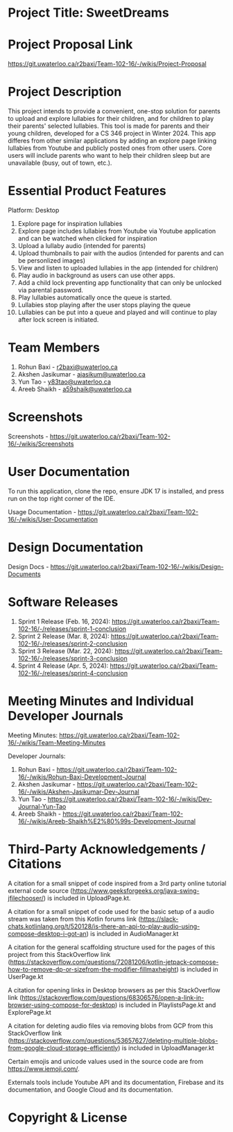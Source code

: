 # Project Title: SweetDreams

# Project Proposal Link

https://git.uwaterloo.ca/r2baxi/Team-102-16/-/wikis/Project-Proposal

# Project Description

This project intends to provide a convenient, one-stop solution for parents to upload and explore lullabies for their children, and for children to play their parents' selected lullabies. This tool is made for parents and their young children, developed for a CS 346 project in Winter 2024. This app differes from other similar applications by adding an explore page linking lullabies from Youtube and publicly posted ones from other users. Core users will include parents who want to help their children sleep but are unavailable (busy, out of town, etc.).

# Essential Product Features

Platform: Desktop

1. Explore page for inspiration lullabies
2. Explore page includes lullabies from Youtube via Youtube application and can be watched when clicked for inspiration
3. Upload a lullaby audio (intended for parents)
4. Upload thumbnails to pair with the audios (intended for parents and can be personlized images)
5. View and listen to uploaded lullabies in the app (intended for children)
6. Play audio in background as users can use other apps.
7. Add a child lock preventing app functionality that can only be unlocked via parental password.
8. Play lullabies automatically once the queue is started.
9. Lullabies stop playing after the user stops playing the queue
10. Lullabies can be put into a queue and played and will continue to play after lock screen is initiated. 

# Team Members

1. Rohun Baxi - r2baxi@uwaterloo.ca
2. Akshen Jasikumar - ajasikum@uwaterloo.ca
3. Yun Tao - y83tao@uwaterloo.ca
4. Areeb Shaikh - a59shaik@uwaterloo.ca

# Screenshots

Screenshots - https://git.uwaterloo.ca/r2baxi/Team-102-16/-/wikis/Screenshots

# User Documentation

To run this application, clone the repo, ensure JDK 17 is installed, and press run on the top right corner of the IDE.

Usage Documentation - https://git.uwaterloo.ca/r2baxi/Team-102-16/-/wikis/User-Documentation

# Design Documentation

Design Docs - https://git.uwaterloo.ca/r2baxi/Team-102-16/-/wikis/Design-Documents

# Software Releases

1. Sprint 1 Release (Feb. 16, 2024): https://git.uwaterloo.ca/r2baxi/Team-102-16/-/releases/sprint-1-conclusion
2. Sprint 2 Release (Mar. 8, 2024): https://git.uwaterloo.ca/r2baxi/Team-102-16/-/releases/sprint-2-conclusion
3. Sprint 3 Release (Mar. 22, 2024): https://git.uwaterloo.ca/r2baxi/Team-102-16/-/releases/sprint-3-conclusion
4. Sprint 4 Release (Apr. 5, 2024): https://git.uwaterloo.ca/r2baxi/Team-102-16/-/releases/sprint-4-conclusion

# Meeting Minutes and Individual Developer Journals

Meeting Minutes: https://git.uwaterloo.ca/r2baxi/Team-102-16/-/wikis/Team-Meeting-Minutes

Developer Journals:

1. Rohun Baxi - https://git.uwaterloo.ca/r2baxi/Team-102-16/-/wikis/Rohun-Baxi-Development-Journal
2. Akshen Jasikumar - https://git.uwaterloo.ca/r2baxi/Team-102-16/-/wikis/Akshen-Jasikumar-Dev-Journal
3. Yun Tao - https://git.uwaterloo.ca/r2baxi/Team-102-16/-/wikis/Dev-Journal-Yun-Tao
4. Areeb Shaikh - https://git.uwaterloo.ca/r2baxi/Team-102-16/-/wikis/Areeb-Shaikh%E2%80%99s-Development-Journal


# Third-Party Acknowledgements / Citations

A citation for a small snippet of code inspired from a 3rd party online tutorial external code source (https://www.geeksforgeeks.org/java-swing-jfilechooser/) is included in UploadPage.kt.

A citation for a small snippet of code used for the basic setup of a audio stream was taken from this Kotlin forums link (https://slack-chats.kotlinlang.org/t/520128/is-there-an-api-to-play-audio-using-compose-desktop-i-got-an) is included in AudioManager.kt

A citation for the general scaffolding structure used for the pages of this project from this StackOverflow link (https://stackoverflow.com/questions/72081206/kotlin-jetpack-compose-how-to-remove-dp-or-sizefrom-the-modifier-fillmaxheight) is included in UserPage.kt

A citation for opening links in Desktop browsers as per this StackOverflow link (https://stackoverflow.com/questions/68306576/open-a-link-in-browser-using-compose-for-desktop) is included in PlaylistsPage.kt and ExplorePage.kt

A citation for deleting audio files via removing blobs from GCP from this StackOverflow link (https://stackoverflow.com/questions/53657627/deleting-multiple-blobs-from-google-cloud-storage-efficiently) is included in UploadManager.kt 

Certain emojis and unicode values used in the source code are from https://www.iemoji.com/.

Externals tools include Youtube API and its documentation, Firebase and its documentation, and Google Cloud and its documentation.

# Copyright & License

